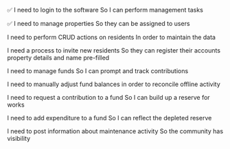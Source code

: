 ✅ I need to login to the software
So I can perform management tasks

✅ I need to manage properties
So they can be assigned to users

I need to perform CRUD actions on residents
In order to maintain the data

I need a process to invite new residents
So they can register their accounts
    property details and name pre-filled

I need to manage funds
So I can prompt and track contributions

I need to manually adjust fund balances
in order to reconcile offline activity

I need to request a contribution to a fund
So I can build up a reserve for works

I need to add expenditure to a fund
So I can reflect the depleted reserve

I need to post information about maintenance activity
So the community has visibility

